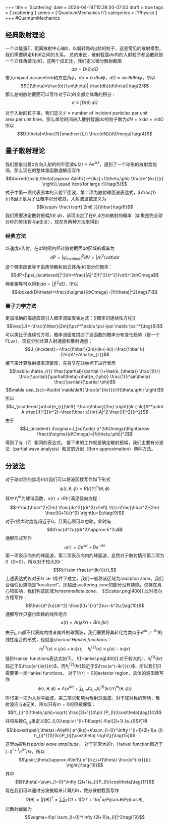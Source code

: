 +++
title = 'Scattering'
date = 2024-04-14T15:38:00-07:00
draft = true
tags = ['scattering']
series = ['QuantumMechanics II']
categories = ['Physics']
+++
#QuantumMechanics 

## 经典散射理论
一个以能量$E$，距离散射中心轴$b$，以偏转角$\theta$出射的粒子，这是常见的散射模型。我们需要确定$b$和$\theta$之间的关系。
总的来说，散射截面$d\sigma$内的入射粒子都会散射到一个立体角微元$d\Omega$，这两个成正比，我们定义微分散射截面
$$d\sigma=D(\theta)d\Omega\tag{1}$$
带入impact parameter$b$和方位角$\phi$，$d\sigma=b \ db d\phi$，$d\Omega=\sin\theta d\theta d\phi$，所以
$$D(\theta)=\frac{b}{\sin\theta}| \frac{db}{d\theta}|\tag{2}$$
那么总的散射截面可以写作对于$D(\theta)$全部立体角的积分：
$$\sigma \equiv \int D(\theta) \, d\Omega\tag{3} $$

对于入射的粒子束，我们定义$\mathscr{L}\equiv \text{number of incident particles per unit area,per unit time}$，那么单位时间进入散射截面$d\sigma$的粒子数为$dN=\mathscr{L}d\sigma=\mathscr{L}d\Omega$
所以$$D(\theta)=\frac{1}{\mathscr{L}} \frac{dN}{d\Omega}\tag{4}$$

## 量子散射理论
我们想象沿着z方向入射的的平面波$\psi(z)=Ae^{ikz}$，遇到了一个球形的散射势能场，那么现在的整体波函数通解应写作
$$\boxed{\psi(r,\theta)\approx A\left\{ e^{ikz}+f(\theta,\phi) \frac{e^{ikr}}{r} \right\},\quad \text{for large r}}\tag{5}$$
式子中第一项代表原本的入射平面波，第二项为散射球面波表达式，$\frac{1}{r}$因子是为了让概率积分收敛，入射波波数定义为
$$k\equiv \frac{\sqrt{ 2mE }}{\hbar}\tag{6}$$
我们需要决定散射振幅$f(\theta,\phi)$，该项决定了在$\theta,\phi$方向散射的概率（如果是完全球对称的势场将与$\phi$无关），现在有两种方法来得到

### 经典方法
以速度$v$入射，在$dt$时间内经过散射截面$d\sigma$区域的概率为
$$dP=|\psi_{incident}|^2dV=|A|^2(vdt)d\sigma$$
这个概率应该等于由势场散射到立体角$d\Omega$部分的概率：
$$dP=|\psi_{scattered}|^2dV=\frac{|A|^2|f|^2}{r^2}(vdt)r^2d\Omega$$
两者相等可以得到$d\sigma=|f|^2d\Omega$，所以
$$\boxed{D(\theta)=\frac{d\sigma}{d\Omega}=|f(\theta)|^2}\tag{7}$$

### 量子力学方法
更加准确的描述应该引入概率流密度表达式：[[概率的连续性方程]]
$$\vec{J}=-\frac{i\hbar}{2m}(\psi^*\nabla \psi-\psi \nabla \psi^*)\tag{8}$$
可以类比于连续性方程，概率流密度描述了波函数的概率分布变化趋势（是一个FLux）。现在分别计算入射通量和散射通量：
$$J_{incident}=-\frac{i\hbar}{2m}(ik-(-ik))=\frac{\hbar k}{2m}A^*A\hat{e_{z}}$$
接下来计算散射概率流密度，先将$\nabla$在球坐标下进行表示
$$\nabla=\hat{e_{r}} \frac{\partial}{\partial r}+\hat{e_{\theta}} \frac{1}{r} \frac{\partial}{\partial\theta}+\hat{e_{\phi}} \frac{1}{r\sin\theta} \frac{\partial}{\partial \phi}$$
$$\nabla \psi_{sc}=A\cdot \nabla\left( \frac{e^{ikr}}{r}f(\theta,\phi) \right)$$
所以
$$J_{scattered }=\hat{e_{r}}\left( -\frac{i\hbar}{2m} \right)(ik-(-ik))A^*\cdot A \frac{|f|^2}{r^2}=\frac{\hbar k}{m}|A|^2 \frac{|f|^2}{r^2}$$
由于
$$J_{incident} d\sigma=J_{sc}\cdot (r^2d\Omega)\Rightarrow \frac{d\sigma}{d\Omega}=|f(\theta,\phi)|^2$$
得到了与（7）相同的表达式。
接下来的工作就是确定散射振幅，我们主要有分波法（partial wave analysis）和波恩近似（Born approximation）两种方法。


## 分波法
对于球对称的势场$V(r)$我们可以将波函数写作如下形式
$$\psi(r,\theta,\phi)=R(r)Y_{l}^m(\theta,\phi)\tag{8}$$
其中$Y_{l}^m$为球谐函数，$u(r)=rR(r)$满足径向方程：
$$-\frac{\hbar^2}{2m} \frac{du^2}{dr^2}+\left[ V(r)+\frac{\hbar^2}{2m} \frac{l(l+1)}{r^2} \right]u=Eu\tag{9}$$
对于$r$很大时势能趋近于0，且离心项可以忽略，此时有
$$\frac{d^2u}{dr^2}\approx-k^2u$$
通解形式写作
$$u(r)=Ce^{ikr}+De^{-ikr}$$
第一项表示向外的球面波，第二项表示向内的球面波，显然对于散射情形第二项为0（D=0），所以对于较大的$r$：
$$R(r)\sim \frac{e^{ikr}}{r},$$
上述表达式仅对于$kr\gg 1$条件下成立，我们一般称该区域为*radiation zone*。我们合理假设势能是“localized”，即超出scattering zone的部分没有势能，仅存在离心项影响，我们称该区域为*intermediate zone*，
![[Scatter.png|400]]
此时径向方程写作：
$$\frac{d^2u}{dr^2}-\frac{l(l+1)}{r^2}u=-k^2u,\tag{10}$$
通解写作贝塞尔函数的线性组合
$$u(r)=Arj_{l}(kr)+Brn_{l}(kr)\tag{11}$$
由于$j_{l},n_{l}$都不代表向内或者向外的球面波，我们需要将其转化为类似于$e^{ikr},r^{-ikr}$的线性组合的形式，也就是*sherical Hankel functions*：
$$h_{l}^{(1)}(x)\equiv j_{l}(x)+in_{l}(x);\quad h_{l}^{(2)}(x)\equiv j_{l}(x)-in_{l}(x)\tag{12}$$
低阶Hankel functions表达式如下。
![[Hankel.png|400]]
对于较大的$r$，$h_{l}^{(1)}(kr)$趋近于$\frac{e^{ikr}}{r}$，而$h_{l}^{(2)}(kr)$趋近于$\frac{e^{-ikr}}{r}$，所以我们只需要第一类Hankel functions。
对于$V(r)=0$的exterior region，具体的波函数写作
$$\psi(r,\theta,\phi)=A\left\{ e^{ikz}+\sum_{l,m}C_{l,m}h_{l}^{(1)}(kr)Y_{l}^m(\theta,\phi) \right\}\tag{13}$$
RHS第一项为入射平面波，第二项求和项为散射球面波。对于球对称的势场，散射波应与$\phi$无关，所以只有$m=0$的项被保留：
$$Y_{l}^0(\theta,\phi)=\sqrt{ \frac{2l+1}{4\pi} }P_{l}(\cos\theta)\tag{14}$$
并将系数$C_{l,{0}}$重定义$C_{l,0}\equiv i^{l+1}k\sqrt{ 4\pi(2l+1) }a_{l}$可得
$$\boxed{\psi(r,\theta)=A\left\{ e^{ikz}+k\sum_{l=0}^\infty i^{l+1}(2l+1)a_{l} h_{l}^{(1)}(kr)P_{l}(\cos\theta) \right\}}\tag{15}$$
这里$a_{l}$被称作*partial wave amplitude*。
对于非常大的$r$，Hankel function趋近于$(-i)^{l+1}e^{ikr}/kr$，所以
$$\psi(r,\theta)\approx A\left\{ e^{ikz}+f(\theta) \frac{e^{ikr}}{r} \right\}\tag{16}$$
其中$$f(\theta)=\sum_{l=0}^\infty (2l+1)a_{l}P_{l}(\cos\theta)\tag{17}$$
现在我们可以通过分波振幅来计算$f(\theta)$，微分散射截面写作
$$D(\theta)=|f(\theta)|^2=\sum_{l}\sum_{l'}(2l+1)(2l'+1)a_{l}^*a_{l'}P_{l}(\cos\theta)P_{l'}(\cos\theta),\tag{18}$$
总散射截面为
$$\sigma=4\pi \sum_{l=0}^\infty (2l+1)|a_{l}|^2\tag{19}$$